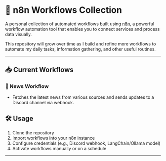 # 🧠 n8n Workflows Collection

A personal collection of automated workflows built using [n8n](https://n8n.io), a powerful workflow automation tool that enables you to connect services and process data visually.

This repository will grow over time as I build and refine more workflows to automate my daily tasks, information gathering, and other useful routines.

---

## 📥 Current Workflows

### 🔔 News Workflow

- Fetches the latest news from various sources and sends updates to a Discord channel via webhook.

## 🛠 Usage

1. Clone the repository
2. Import workflows into your n8n instance
3. Configure credentials (e.g., Discord webhook, LangChain/Ollama model)
4. Activate workflows manually or on a schedule

---
